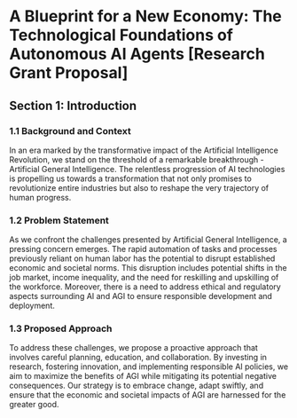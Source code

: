 # A Blueprint for a New Economy: The Technological Foundations of Autonomous AI Agents [Research Grant Proposal]

## Section 1: Introduction

### 1.1 Background and Context
In an era marked by the transformative impact of the Artificial Intelligence Revolution, we stand on the threshold of a remarkable breakthrough - Artificial General Intelligence. The relentless progression of AI technologies is propelling us towards a transformation that not only promises to revolutionize entire industries but also to reshape the very trajectory of human progress.

### 1.2 Problem Statement
As we confront the challenges presented by Artificial General Intelligence, a pressing concern emerges. The rapid automation of tasks and processes previously reliant on human labor has the potential to disrupt established economic and societal norms. This disruption includes potential shifts in the job market, income inequality, and the need for reskilling and upskilling of the workforce. Moreover, there is a need to address ethical and regulatory aspects surrounding AI and AGI to ensure responsible development and deployment.

### 1.3 Proposed Approach
To address these challenges, we propose a proactive approach that involves careful planning, education, and collaboration. By investing in research, fostering innovation, and implementing responsible AI policies, we aim to maximize the benefits of AGI while mitigating its potential negative consequences. Our strategy is to embrace change, adapt swiftly, and ensure that the economic and societal impacts of AGI are harnessed for the greater good.
